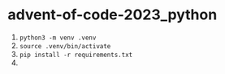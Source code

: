 # advent-of-code-2023_python

1. `python3 -m venv .venv`
2. `source .venv/bin/activate`
3. `pip install -r requirements.txt`
4.